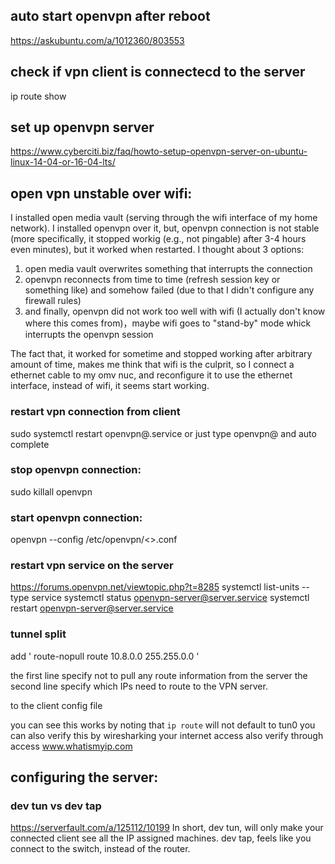 ## auto start openvpn after reboot
https://askubuntu.com/a/1012360/803553

## check if vpn client is connectecd to the server
ip route show

## set up openvpn server
https://www.cyberciti.biz/faq/howto-setup-openvpn-server-on-ubuntu-linux-14-04-or-16-04-lts/

## open vpn unstable over wifi:
I installed open media vault (serving through the wifi interface of my home network).
I installed openvpn over it, but, openvpn connection is not stable (more specifically, it stopped workig (e.g., not pingable) after 3-4 hours even minutes), but it worked when restarted.
I thought about 3 options:
1. open media vault overwrites something that interrupts the connection
2. openvpn reconnects from time to time (refresh session key or something like) and somehow failed (due to that I didn't configure any firewall rules)
3. and finally, openvpn did not work too well with wifi (I actually don't know where this comes from)，maybe wifi goes to "stand-by" mode whick interrupts the openvpn session

The fact that, it worked for sometime and stopped working after arbitrary amount of time, makes me think that wifi is the culprit, so I connect a ethernet cable to my omv nuc, and reconfigure it to use the ethernet interface, instead of wifi, it seems start working. 

### restart vpn connection from client
sudo systemctl restart openvpn@<your config name>.service
or just type openvpn@ and auto complete

### stop openvpn connection:
sudo killall openvpn
### start openvpn connection:
openvpn --config /etc/openvpn/<>.conf

### restart vpn service on the server
https://forums.openvpn.net/viewtopic.php?t=8285
systemctl list-units --type service
systemctl status openvpn-server@server.service
systemctl restart openvpn-server@server.service


### tunnel split
add 
'
route-nopull
route 10.8.0.0 255.255.0.0
'

the first line specify not to pull any route information from the server
the second line specify which IPs need to route to the VPN server.

to the client config file

you can see this works by noting that `ip route` will not default to tun0
you can also verify this by wiresharking your internet access
also verify through access www.whatismyip.com

## configuring the server: 
### dev tun vs dev tap
https://serverfault.com/a/125112/10199
In short, dev tun, will only make your connected client see all the IP assigned machines.
dev tap, feels like you connect to the switch, instead of the router. 
